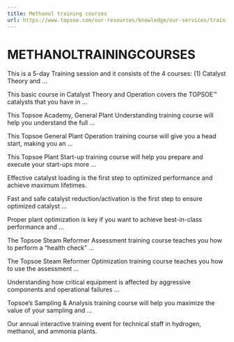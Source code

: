 ```yaml
---
title: Methanol training courses
url: https://www.topsoe.com/our-resources/knowledge/our-services/training/methanol-training-courses#main-content
---
```


# METHANOLTRAININGCOURSES

This is a 5-day Training session and it consists of the 4 courses: (1) Catalyst Theory and ...

This basic course in Catalyst Theory and Operation covers the TOPSOE™ catalysts that you have in ...

This Topsoe Academy, General Plant Understanding training course will help you understand the full ...

This Topsoe General Plant Operation training course will give you a head start, making you an ...

This Topsoe Plant Start-up training course will help you prepare and execute your start-ups more ...

Effective catalyst loading is the first step to optimized performance and achieve maximum lifetimes.

Fast and safe catalyst reduction/activation is the first step to  ensure optimized catalyst ...

Proper plant optimization is key if you want to achieve best-in-class performance and ...

The Topsoe Steam Reformer Assessment training course teaches you how to perform a “health check” ...

The Topsoe Steam Reformer Optimization training course teaches you how to use the assessment ...

Understanding how critical equipment is affected by aggressive components and operational failures ...

Topsoe’s Sampling & Analysis training course will help you maximize the value of your sampling and ...

Our annual interactive training event for technical staff in hydrogen, methanol, and ammonia plants.